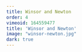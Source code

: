 ```yaml
---
title: Winsor and Newton
order: 4
vimeoid: 164559477
title: 'Winsor and Newton'
image: "winsor-newton.jpg"
dark: true
---
```

